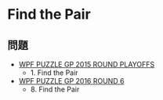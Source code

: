 # Find the Pair

## 問題
- [WPF PUZZLE GP 2015 ROUND PLAYOFFS](../questions/wpfpgp2015_po.md)
	- 1\. Find the Pair
- [WPF PUZZLE GP 2016 ROUND 6](../questions/wpfpgp2016_6.md)
	- 8\. Find the Pair
